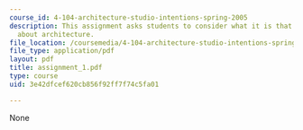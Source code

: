 ```yaml
---
course_id: 4-104-architecture-studio-intentions-spring-2005
description: This assignment asks students to consider what it is that interests them
  about architecture.
file_location: /coursemedia/4-104-architecture-studio-intentions-spring-2005/3e42dfcef620cb856f92ff7f74c5fa01_assignment_1.pdf
file_type: application/pdf
layout: pdf
title: assignment_1.pdf
type: course
uid: 3e42dfcef620cb856f92ff7f74c5fa01

---
```

None